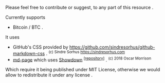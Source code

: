 <!-- [ver_1_0] -->

Please feel free to contribute or suggest, to any part of this resource .

Currently supports
* Bitcoin / BTC .

It uses
* GitHub's CSS provided by https://github.com/sindresorhus/github-markdown-css . <sup>(c) Sindre Sorhus https://sindresorhus.com</sup>
* [md-page](https://github.com/oscarmorrison/md-page/tree/master) which uses [Showdown](https://showdownjs.com/) <sup>[[repository]](https://github.com/showdownjs/showdown)</sup> . <sup>(c) 2018 Oscar Morrison</sup>

Which require it being published under MIT License, otherwise we would allow to redistribute it under any license .
